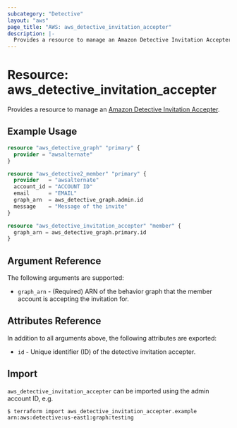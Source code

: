 ```yaml
---
subcategory: "Detective"
layout: "aws"
page_title: "AWS: aws_detective_invitation_accepter"
description: |-
  Provides a resource to manage an Amazon Detective Invitation Accepter.
---
```


# Resource: aws_detective_invitation_accepter

Provides a resource to manage an [Amazon Detective Invitation Accepter](https://docs.aws.amazon.com/detective/latest/APIReference/API_AcceptInvitation.html).

## Example Usage

```terraform
resource "aws_detective_graph" "primary" {
  provider = "awsalternate"
}

resource "aws_detective2_member" "primary" {
  provider   = "awsalternate"
  account_id = "ACCOUNT ID"
  email      = "EMAIL"
  graph_arn  = aws_detective_graph.admin.id
  message    = "Message of the invite"
}

resource "aws_detective_invitation_accepter" "member" {
  graph_arn = aws_detective_graph.primary.id
}
```

## Argument Reference

The following arguments are supported:

* `graph_arn` - (Required) ARN of the behavior graph that the member account is accepting the invitation for.

## Attributes Reference

In addition to all arguments above, the following attributes are exported:

* `id` - Unique identifier (ID) of the detective invitation accepter.

## Import

`aws_detective_invitation_accepter` can be imported using the admin account ID, e.g.

```
$ terraform import aws_detective_invitation_accepter.example arn:aws:detective:us-east1:graph:testing
```
